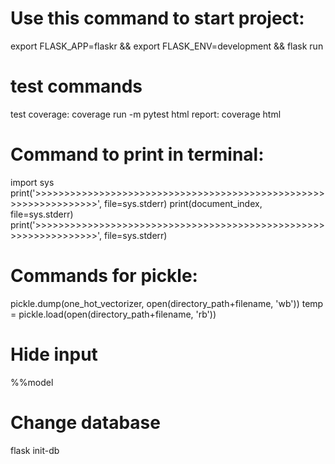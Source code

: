 # Use this command to start project:

export FLASK_APP=flaskr && export FLASK_ENV=development && flask run

# test commands

test coverage: coverage run -m pytest
html report: coverage html

# Command to print in terminal:

import sys
print('>>>>>>>>>>>>>>>>>>>>>>>>>>>>>>>>>>>>>>>>>>>>>>>>>>>>>>>>>>>>>>>>>', file=sys.stderr)
print(document_index, file=sys.stderr)
print('>>>>>>>>>>>>>>>>>>>>>>>>>>>>>>>>>>>>>>>>>>>>>>>>>>>>>>>>>>>>>>>>>', file=sys.stderr)

# Commands for pickle:

pickle.dump(one_hot_vectorizer, open(directory_path+filename, 'wb'))
temp = pickle.load(open(directory_path+filename, 'rb'))

# Hide input

%%model

# Change database

flask init-db
